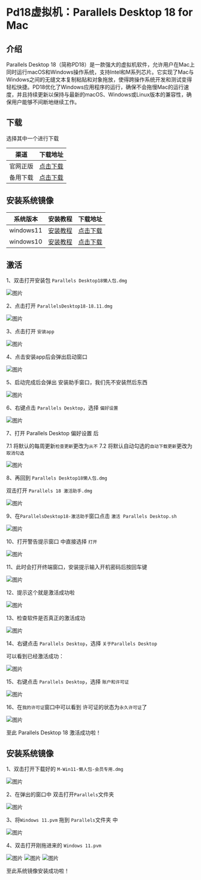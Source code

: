 # Pd18虚拟机：Parallels Desktop 18 for Mac

## 介绍

Parallels Desktop 18（简称PD18）是一款强大的虚拟机软件，允许用户在Mac上同时运行macOS和Windows操作系统，支持Intel和M系列芯片。它实现了Mac与Windows之间的无缝文本复制粘贴和对象拖放，使得跨操作系统开发和测试变得轻松快捷。PD18优化了Windows应用程序的运行，确保不会拖慢Mac的运行速度，并且持续更新以保持与最新的macOS、Windows或Linux版本的兼容性，确保用户能够不间断地继续工作。


## 下载

选择其中一个进行下载

| 渠道 | 下载地址 |
| -------- | -------- | 
| 官网正版 | [点击下载](http://macabc.cn:5244/d/Parallels%20Desktop/PD18/Parallels%20Desktop18%E6%87%92%E4%BA%BA%E5%8C%85.dmg?sign=bDjGCefCawrBm_dDOsIAr1yny7r-tdJH_aNGoXoIb48=:0) |
| 备用下载 | [点击下载](https://cowtransfer.com/s/c4f0e1b7bce04c) |

## 安装系统镜像

| 系统版本 | 安装教程 | 下载地址 |
| -------- | -------- |  -------- | 
| windows11 | [安装教程](https://www.yuque.com/xunijiaoyu/rl7zpz/pim4g2fo0ciawhp2) | [点击下载](https://www.yuque.com/xunijiaoyu/rl7zpz/pim4g2fo0ciawhp2) |
| windows10 | [安装教程](https://www.yuque.com/xunijiaoyu/rl7zpz/rqy3ry5ncndbvfme) | [点击下载](https://www.yuque.com/xunijiaoyu/rl7zpz/rqy3ry5ncndbvfme) |

## 激活

1、双击打开安装包 `Parallels Desktop18懒人包.dmg`

![图片](./images/0.png)

2、点击打开 `ParallelsDesktop18-18.11.dmg`

![图片](./images/1.png)

3、点击打开 `安装app`

![图片](./images/2.png)

4、点击安装app后会弹出启动窗口

![图片](./images/3.png)

5、启动完成后会弹出 安装助手窗口，我们先不安装然后东西

![图片](./images/4.png)

6、右键点击 `Parallels Desktop`，选择 `偏好设置`

![图片](./images/6.png)

7、打开 Parallels Desktop 偏好设置 后

7.1 将默认的每周更新`检查更新`更改为`从不`
7.2 将默认自动勾选的`自动下载更新`更改为`取消勾选`

![图片](./images/7.png)

8、再回到 `Parallels Desktop18懒人包.dmg`

双击打开 `Parallels 18 激活助手.dmg`

![图片](./images/8.png)

9、在`ParallelsDesktop18-激活助手`窗口点击 `激活 Parallels Desktop.sh`

![图片](./images/9.png)

10、打开警告提示窗口 中直接选择 `打开`

![图片](./images/10.png)

11、此时会打开终端窗口，安装提示输入开机密码后按回车键

![图片](./images/11.png)

12、提示这个就是激活成功啦

![图片](./images/12.png)

13、检查软件是否真正的激活成功

![图片](./images/13.png)

14、右键点击 `Parallels Desktop`，选择 `关于Parallels Desktop`

可以看到已经激活成功：

![图片](./images/14.png)

15、右键点击 `Parallels Desktop`，选择 `账户和许可证`

![图片](./images/15.png)

16、在`我的许可证`窗口中可以看到 许可证的状态为`永久许可证`了

![图片](./images/16.png)

至此 Parallels Desktop 18 激活成功啦！

## 安装系统镜像

1、双击打开下载好的 `M-Win11-懒人包-会员专用.dmg`

![图片](./images/Install/1.png)

2、在弹出的窗口中 双击打开`Parallels`文件夹

![图片](./images/Install/2.png)

3、将`Windows 11.pvm` 拖到 `Parallels`文件夹 中

![图片](./images/Install/3.png)

4、双击打开刚拖进来的 `Windows 11.pvm`

![图片](./images/Install/6.png)
![图片](./images/Install/7.png)
![图片](./images/Install/8.png)

至此系统镜像安装成功啦！
